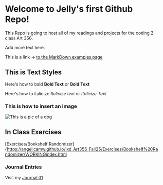 # Welcome to Jelly's first Github Repo!

This Repo is going to host all of my readings and projects for the coding 2 class Art 356.

Add more text here.

This is a link -> [to the MarkDown examples page](https://docs.github.com/en/get-started/writing-on-github/getting-started-with-writing-and-formatting-on-github/basic-writing-and-formatting-syntax)

## This is Text Styles

Here's how to bold **Bold Text** or __Bold Text__

Here's how to italicize *Italicize text* or _Italicize Text_

### This is how to insert an image

![This is a pic of a dog](https://myoctocat.com/assets/images/base-octocat.svg)

## In Class Exercises

[Exercises/Bookshelf Randomizer]{https://angelicamw.github.io/ixd_Art356_Fall25/Exercises/Bookshelf%20Randomizer/WORKINGindex.html

### Journal Entries

Visit my [Journal 01](Journal/8-26-2025-reading_assignment1.md)

